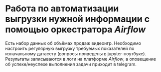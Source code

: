 # Работа по автоматизации выгрузки нужной информации с помощью оркестратора *Airflow*

Есть набор данных об объёмах продаж видеоигр. Необходимо настроить регулярную выгрузку требуемых показателей по изначальному датасету (вопросы приведены в jupyter-ноутбуке). Результаты записываются в логи на платформе *Airflow*, а оповещение об успехе/неуспехе выполнения задачи приходит в telegram.
